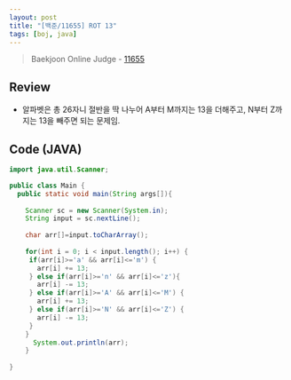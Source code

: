 ```yaml
---
layout: post
title: "[백준/11655] ROT 13"
tags: [boj, java]
---
```

> Baekjoon Online Judge - [11655](https://www.acmicpc.net/problem/11655)

## Review
* 알파벳은 총 26자니 절반을 딱 나누어 A부터 M까지는 13을 더해주고, N부터 Z까지는 13을 빼주면 되는 문제임.

## Code (JAVA)
```java
import java.util.Scanner;

public class Main {
  public static void main(String args[]){
    
    Scanner sc = new Scanner(System.in);
    String input = sc.nextLine();
    
    char arr[]=input.toCharArray();
    
    for(int i = 0; i < input.length(); i++) {
     if(arr[i]>='a' && arr[i]<='m') {
       arr[i] += 13;
     } else if(arr[i]>='n' && arr[i]<='z'){
       arr[i] -= 13;
     } else if(arr[i]>='A' && arr[i]<='M') {
       arr[i] += 13;
     } else if(arr[i]>='N' && arr[i]<='Z') {
       arr[i] -= 13;
     }
    }
      System.out.println(arr);
    }
    
}
```